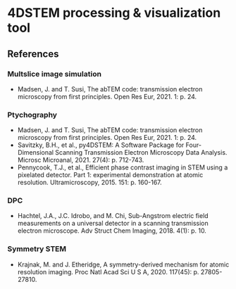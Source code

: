 # 4DSTEM processing & visualization tool

## References
### Multslice image simulation
- Madsen, J. and T. Susi, The abTEM code: transmission electron microscopy from first principles. Open Res Eur, 2021. 1: p. 24.

### Ptychography
- Madsen, J. and T. Susi, The abTEM code: transmission electron microscopy from first principles. Open Res Eur, 2021. 1: p. 24.
- Savitzky, B.H., et al., py4DSTEM: A Software Package for Four-Dimensional Scanning Transmission Electron Microscopy Data Analysis. Microsc Microanal, 2021. 27(4): p. 712-743.
- Pennycook, T.J., et al., Efficient phase contrast imaging in STEM using a pixelated detector. Part 1: experimental demonstration at atomic resolution. Ultramicroscopy, 2015. 151: p. 160-167.

### DPC
- Hachtel, J.A., J.C. Idrobo, and M. Chi, Sub-Angstrom electric field measurements on a universal detector in a scanning transmission electron microscope. Adv Struct Chem Imaging, 2018. 4(1): p. 10.

### Symmetry STEM
- Krajnak, M. and J. Etheridge, A symmetry-derived mechanism for atomic resolution imaging. Proc Natl Acad Sci U S A, 2020. 117(45): p. 27805-27810.
